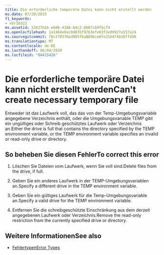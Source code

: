 ```yaml
---
title: Die erforderliche temporäre Datei kann nicht erstellt werden
ms.date: 07/20/2015
f1_keywords:
- vbrID322
ms.assetid: 53617b5b-eb06-4188-b4c2-8607cb9fbc79
ms.openlocfilehash: 1a1464e0ac0d87bf9763efe63f2e09927a157a24
ms.sourcegitcommit: f8c270376ed905f6a8896ce0fe25b4f4b38ff498
ms.translationtype: MT
ms.contentlocale: de-DE
ms.lasthandoff: 06/04/2020
ms.locfileid: "84415426"
---
```

# <a name="cant-create-necessary-temporary-file"></a><span data-ttu-id="f53b5-102">Die erforderliche temporäre Datei kann nicht erstellt werden</span><span class="sxs-lookup"><span data-stu-id="f53b5-102">Can't create necessary temporary file</span></span>
<span data-ttu-id="f53b5-103">Entweder ist das Laufwerk voll, das das von der Temp-Umgebungsvariable angegebene Verzeichnis enthält, oder die Umgebungsvariable TEMP gibt ein ungültiges oder Schreib geschütztes Laufwerk oder Verzeichnis an.</span><span class="sxs-lookup"><span data-stu-id="f53b5-103">Either the drive is full that contains the directory specified by the TEMP environment variable, or the TEMP environment variable specifies an invalid or read-only drive or directory.</span></span>  
  
## <a name="to-correct-this-error"></a><span data-ttu-id="f53b5-104">So beheben Sie diesen Fehler</span><span class="sxs-lookup"><span data-stu-id="f53b5-104">To correct this error</span></span>  
  
1. <span data-ttu-id="f53b5-105">Löschen Sie Dateien vom Laufwerk, wenn Sie voll sind.</span><span class="sxs-lookup"><span data-stu-id="f53b5-105">Delete files from the drive, if full.</span></span>  
  
2. <span data-ttu-id="f53b5-106">Geben Sie ein anderes Laufwerk in der TEMP-Umgebungsvariablen an.</span><span class="sxs-lookup"><span data-stu-id="f53b5-106">Specify a different drive in the TEMP environment variable.</span></span>  
  
3. <span data-ttu-id="f53b5-107">Geben Sie ein gültiges Laufwerk für die Temp-Umgebungsvariable an.</span><span class="sxs-lookup"><span data-stu-id="f53b5-107">Specify a valid drive for the TEMP environment variable.</span></span>  
  
4. <span data-ttu-id="f53b5-108">Entfernen Sie die schreibgeschützte Einschränkung aus dem derzeit angegebenen Laufwerk oder Verzeichnis.</span><span class="sxs-lookup"><span data-stu-id="f53b5-108">Remove the read-only restriction from the currently specified drive or directory.</span></span>  
  
## <a name="see-also"></a><span data-ttu-id="f53b5-109">Weitere Informationen</span><span class="sxs-lookup"><span data-stu-id="f53b5-109">See also</span></span>

- [<span data-ttu-id="f53b5-110">Fehlertypen</span><span class="sxs-lookup"><span data-stu-id="f53b5-110">Error Types</span></span>](../../programming-guide/language-features/error-types.md)

